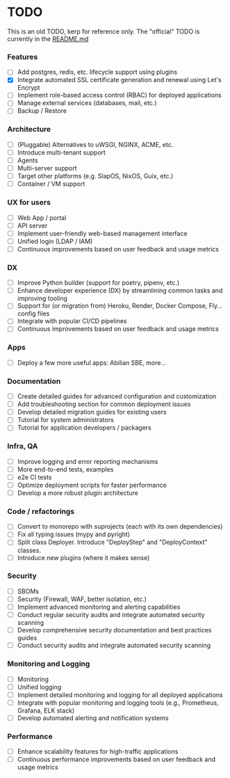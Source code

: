 # TODO

This is an old TODO, kerp for reference only. The "official" TODO is currently in the [README.md](../README.md)

### Features

- [ ] Add postgres, redis, etc. lifecycle support using plugins
- [x] Integrate automated SSL certificate generation and renewal using Let's Encrypt
- [ ] Implement role-based access control (RBAC) for deployed applications
- [ ] Manage external services (databases, mail, etc.)
- [ ] Backup / Restore

### Architecture

- [ ] (Pluggable) Alternatives to uWSGI, NGINX, ACME, etc.
- [ ] Introduce multi-tenant support
- [ ] Agents
- [ ] Multi-server support
- [ ] Target other platforms (e.g. SlapOS, NixOS, Guix, etc.)
- [ ] Container / VM support

### UX for users

- [ ] Web App / portal
- [ ] API server
- [ ] Implement user-friendly web-based management interface
- [ ] Unified login (LDAP / IAM)
- [ ] Continuous improvements based on user feedback and usage metrics

### DX

- [ ] Improve Python builder (support for poetry, pipenv, etc.)
- [ ] Enhance developer experience (DX) by streamlining common tasks and improving tooling
- [ ] Support for (or migration from) Heroku, Render, Docker Compose, Fly… config files
- [ ] Integrate with popular CI/CD pipelines
- [ ] Continuous improvements based on user feedback and usage metrics

### Apps

- [ ] Deploy a few more useful apps: Abilian SBE, more...

### Documentation

- [ ] Create detailed guides for advanced configuration and customization
- [ ] Add troubleshooting section for common deployment issues
- [ ] Develop detailed migration guides for existing users
- [ ] Tutorial for system administrators
- [ ] Tutorial for application developers / packagers

### Infra, QA

- [ ] Improve logging and error reporting mechanisms
- [ ] More end-to-end tests, examples
- [ ] e2e CI tests
- [ ] Optimize deployment scripts for faster performance
- [ ] Develop a more robust plugin architecture

### Code / refactorings

- [ ] Convert to monorepo with suprojects (each with its own dependencies)
- [ ] Fix all typing issues (mypy and pyright)
- [ ] Split class Deployer. Introduce "DeployStep" and "DeployContext" classes.
- [ ] Introduce new plugins (where it makes sense)

### Security

- [ ] SBOMs
- [ ] Security (Firewall, WAF, better isolation, etc.)
- [ ] Implement advanced monitoring and alerting capabilities
- [ ] Conduct regular security audits and integrate automated security scanning
- [ ] Develop comprehensive security documentation and best practices guides
- [ ] Conduct security audits and integrate automated security scanning

### Monitoring and Logging

- [ ] Monitoring
- [ ] Unified logging
- [ ] Implement detailed monitoring and logging for all deployed applications
- [ ] Integrate with popular monitoring and logging tools (e.g., Prometheus, Grafana, ELK stack)
- [ ] Develop automated alerting and notification systems

### Performance

- [ ] Enhance scalability features for high-traffic applications
- [ ] Continuous performance improvements based on user feedback and usage metrics
